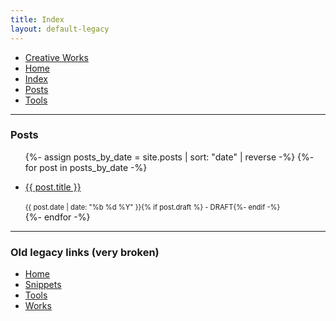 ```yaml
---
title: Index
layout: default-legacy
---
```


- [Creative Works](/legacy/works/)
- [Home](/legacy/home/)
- [Index](/legacy/index/)
- [Posts](/legacy/posts/)
- [Tools](/legacy/tools/)

---
### Posts
<ul>
    {%- assign posts_by_date = site.posts | sort: "date" | reverse -%}
    {%- for post in posts_by_date -%}
    <li>
        <flex class="align-baseline w-fit-content">
            <p class="w-fit-content d-inline-block margin-0">
                <a href="{{ post.url }}">{{ post.title }}</a>
            </p>
            <span class="nowrap flex-shrink muted" style="font-size: 0.8em;">
                <a href="{{ post.url }}" class="ppl no-underline" style="text-decoration: none !important">{{ post.date | date: "%b %d %Y" }}{% if post.draft %} - DRAFT{%- endif -%}</a>
            </span>
        </flex>
    </li>
    {%- endfor -%}
</ul>

---
### Old legacy links (very broken)
- [Home](/legacy/old-home)
- [Snippets](/legacy/snippets)
- [Tools](/legacy/tools/old)
- [Works](/legacy/works/old)
